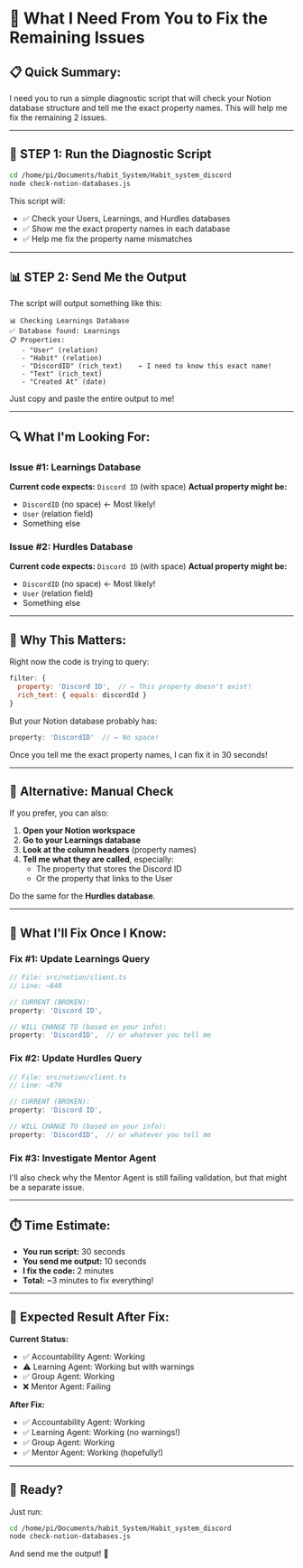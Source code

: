 # 🔧 **What I Need From You to Fix the Remaining Issues**

## 📋 **Quick Summary:**

I need you to run a simple diagnostic script that will check your Notion database structure and tell me the exact property names. This will help me fix the remaining 2 issues.

---

## 🚀 **STEP 1: Run the Diagnostic Script**

```bash
cd /home/pi/Documents/habit_System/Habit_system_discord
node check-notion-databases.js
```

This script will:
- ✅ Check your Users, Learnings, and Hurdles databases
- ✅ Show me the exact property names in each database
- ✅ Help me fix the property name mismatches

---

## 📊 **STEP 2: Send Me the Output**

The script will output something like this:

```
📊 Checking Learnings Database
✅ Database found: Learnings
📋 Properties:
   - "User" (relation)
   - "Habit" (relation)
   - "DiscordID" (rich_text)    ← I need to know this exact name!
   - "Text" (rich_text)
   - "Created At" (date)
```

Just copy and paste the entire output to me!

---

## 🔍 **What I'm Looking For:**

### **Issue #1: Learnings Database**
**Current code expects:** `Discord ID` (with space)
**Actual property might be:** 
- `DiscordID` (no space) ← Most likely!
- `User` (relation field)
- Something else

### **Issue #2: Hurdles Database**
**Current code expects:** `Discord ID` (with space)
**Actual property might be:**
- `DiscordID` (no space) ← Most likely!
- `User` (relation field)
- Something else

---

## 🎯 **Why This Matters:**

Right now the code is trying to query:
```javascript
filter: {
  property: 'Discord ID',  // ← This property doesn't exist!
  rich_text: { equals: discordId }
}
```

But your Notion database probably has:
```javascript
property: 'DiscordID'  // ← No space!
```

Once you tell me the exact property names, I can fix it in 30 seconds!

---

## 🔧 **Alternative: Manual Check**

If you prefer, you can also:

1. **Open your Notion workspace**
2. **Go to your Learnings database**
3. **Look at the column headers** (property names)
4. **Tell me what they are called**, especially:
   - The property that stores the Discord ID
   - Or the property that links to the User

Do the same for the **Hurdles database**.

---

## 📝 **What I'll Fix Once I Know:**

### **Fix #1: Update Learnings Query**
```typescript
// File: src/notion/client.ts
// Line: ~848

// CURRENT (BROKEN):
property: 'Discord ID',

// WILL CHANGE TO (based on your info):
property: 'DiscordID',  // or whatever you tell me
```

### **Fix #2: Update Hurdles Query**
```typescript
// File: src/notion/client.ts
// Line: ~876

// CURRENT (BROKEN):
property: 'Discord ID',

// WILL CHANGE TO (based on your info):
property: 'DiscordID',  // or whatever you tell me
```

### **Fix #3: Investigate Mentor Agent**
I'll also check why the Mentor Agent is still failing validation, but that might be a separate issue.

---

## ⏱️ **Time Estimate:**

- **You run script:** 30 seconds
- **You send me output:** 10 seconds
- **I fix the code:** 2 minutes
- **Total:** ~3 minutes to fix everything!

---

## 🎯 **Expected Result After Fix:**

**Current Status:**
- ✅ Accountability Agent: Working
- ⚠️ Learning Agent: Working but with warnings
- ✅ Group Agent: Working
- ❌ Mentor Agent: Failing

**After Fix:**
- ✅ Accountability Agent: Working
- ✅ Learning Agent: Working (no warnings!)
- ✅ Group Agent: Working
- ✅ Mentor Agent: Working (hopefully!)

---

## 🚀 **Ready?**

Just run:
```bash
cd /home/pi/Documents/habit_System/Habit_system_discord
node check-notion-databases.js
```

And send me the output! 🎉


